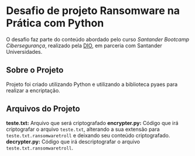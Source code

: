 # Desafio de projeto Ransomware na Prática com Python

O desafio faz parte do conteúdo abordado pelo curso *Santander Bootcamp Cibersegurança*, realizado pela [DIO](https://web.dio.me/track/santander-bootcamp-ciberseguranca?tab=about), em parceria com Santander Universidades.

## Sobre o Projeto
Projeto foi criado utilizando Python e utilizando a biblioteca pyaes para realizar a encriptação.

## Arquivos do Projeto

**teste.txt:** Arquivo que será criptografado
**encrypter.py:** Código que irá criptografar o arquivo `teste.txt`, alterando a sua extensão para `teste.txt.ransomwaretroll` e deixando seu conteúdo criptografado.
**decrypter.py:** Código que irá descriptografar o arquivo `teste.txt.ransomwaretroll`.
